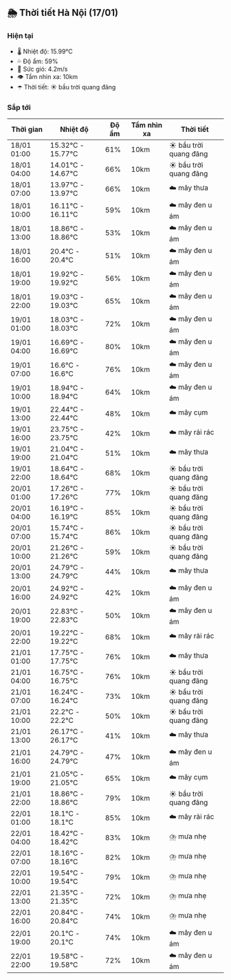 ## 🌦️ Thời tiết Hà Nội (17/01)

### Hiện tại

- 🌡️ Nhiệt độ: 15.99℃
- 💦 Độ ẩm: 59%
- 💨 Sức gió: 4.2m/s
- 👁️ Tầm nhìn xa: 10km
- ☂️ Thời tiết: ☀️ bầu trời quang đãng

### Sắp tới

| Thời gian | Nhiệt độ | Độ ẩm | Tầm nhìn xa | Thời tiết |
| --- | --- | --- | --- | --- |
| 18/01 01:00 | 15.32℃ - 15.77℃ | 61% | 10km | ☀️ bầu trời quang đãng |
| 18/01 04:00 | 14.01℃ - 14.67℃ | 66% | 10km | ☀️ bầu trời quang đãng |
| 18/01 07:00 | 13.97℃ - 13.97℃ | 66% | 10km | ☁️ mây thưa |
| 18/01 10:00 | 16.11℃ - 16.11℃ | 59% | 10km | ☁️ mây đen u ám |
| 18/01 13:00 | 18.86℃ - 18.86℃ | 53% | 10km | ☁️ mây đen u ám |
| 18/01 16:00 | 20.4℃ - 20.4℃ | 51% | 10km | ☁️ mây đen u ám |
| 18/01 19:00 | 19.92℃ - 19.92℃ | 56% | 10km | ☁️ mây đen u ám |
| 18/01 22:00 | 19.03℃ - 19.03℃ | 65% | 10km | ☁️ mây đen u ám |
| 19/01 01:00 | 18.03℃ - 18.03℃ | 72% | 10km | ☁️ mây đen u ám |
| 19/01 04:00 | 16.69℃ - 16.69℃ | 80% | 10km | ☁️ mây đen u ám |
| 19/01 07:00 | 16.6℃ - 16.6℃ | 76% | 10km | ☁️ mây đen u ám |
| 19/01 10:00 | 18.94℃ - 18.94℃ | 64% | 10km | ☁️ mây đen u ám |
| 19/01 13:00 | 22.44℃ - 22.44℃ | 48% | 10km | ☁️ mây cụm |
| 19/01 16:00 | 23.75℃ - 23.75℃ | 42% | 10km | ☁️ mây rải rác |
| 19/01 19:00 | 21.04℃ - 21.04℃ | 51% | 10km | ☁️ mây thưa |
| 19/01 22:00 | 18.64℃ - 18.64℃ | 68% | 10km | ☀️ bầu trời quang đãng |
| 20/01 01:00 | 17.26℃ - 17.26℃ | 77% | 10km | ☀️ bầu trời quang đãng |
| 20/01 04:00 | 16.19℃ - 16.19℃ | 85% | 10km | ☀️ bầu trời quang đãng |
| 20/01 07:00 | 15.74℃ - 15.74℃ | 86% | 10km | ☀️ bầu trời quang đãng |
| 20/01 10:00 | 21.26℃ - 21.26℃ | 59% | 10km | ☀️ bầu trời quang đãng |
| 20/01 13:00 | 24.79℃ - 24.79℃ | 44% | 10km | ☁️ mây thưa |
| 20/01 16:00 | 24.92℃ - 24.92℃ | 42% | 10km | ☁️ mây đen u ám |
| 20/01 19:00 | 22.83℃ - 22.83℃ | 50% | 10km | ☁️ mây đen u ám |
| 20/01 22:00 | 19.22℃ - 19.22℃ | 68% | 10km | ☁️ mây rải rác |
| 21/01 01:00 | 17.75℃ - 17.75℃ | 76% | 10km | ☁️ mây thưa |
| 21/01 04:00 | 16.75℃ - 16.75℃ | 76% | 10km | ☀️ bầu trời quang đãng |
| 21/01 07:00 | 16.24℃ - 16.24℃ | 73% | 10km | ☀️ bầu trời quang đãng |
| 21/01 10:00 | 22.2℃ - 22.2℃ | 50% | 10km | ☀️ bầu trời quang đãng |
| 21/01 13:00 | 26.17℃ - 26.17℃ | 41% | 10km | ☁️ mây thưa |
| 21/01 16:00 | 24.79℃ - 24.79℃ | 47% | 10km | ☁️ mây đen u ám |
| 21/01 19:00 | 21.05℃ - 21.05℃ | 65% | 10km | ☁️ mây cụm |
| 21/01 22:00 | 18.86℃ - 18.86℃ | 79% | 10km | ☀️ bầu trời quang đãng |
| 22/01 01:00 | 18.1℃ - 18.1℃ | 85% | 10km | ☁️ mây rải rác |
| 22/01 04:00 | 18.42℃ - 18.42℃ | 83% | 10km | ⛈️ mưa nhẹ |
| 22/01 07:00 | 18.16℃ - 18.16℃ | 82% | 10km | ⛈️ mưa nhẹ |
| 22/01 10:00 | 19.54℃ - 19.54℃ | 79% | 10km | ⛈️ mưa nhẹ |
| 22/01 13:00 | 21.35℃ - 21.35℃ | 72% | 10km | ⛈️ mưa nhẹ |
| 22/01 16:00 | 20.84℃ - 20.84℃ | 74% | 10km | ⛈️ mưa nhẹ |
| 22/01 19:00 | 20.1℃ - 20.1℃ | 74% | 10km | ☁️ mây đen u ám |
| 22/01 22:00 | 19.58℃ - 19.58℃ | 72% | 10km | ☁️ mây đen u ám |
